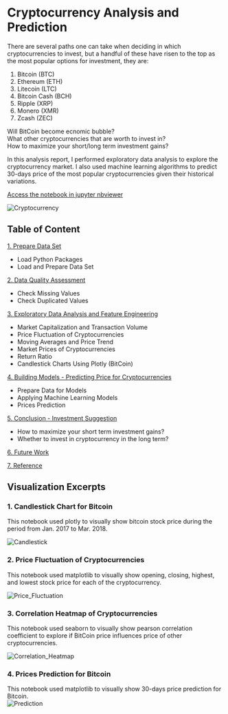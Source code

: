 # **Cryptocurrency Analysis and Prediction**

There are several paths one can take when deciding in which cryptocurrencies to invest, but a handful of these have risen to the top as the most popular options for investment, they are:

1. Bitcoin (BTC)
2. Ethereum (ETH)
3. Litecoin (LTC)
4. Bitcoin Cash (BCH)
5. Ripple (XRP)
6. Monero (XMR)
7. Zcash (ZEC)

Will BitCoin become ecnomic bubble?<br>
What other cryptocurrencies that are worth to invest in?<br>
How to maximize your short/long term investment gains?<br>

In this analysis report, I performed exploratory data analysis to explore the cryptocurrency market. I also used machine learning algorithms to predict 30-days price of the most popular cryptocurrencies given their historical variations.<br>

[Access the notebook in jupyter nbviewer](https://nbviewer.jupyter.org/github/shanxingg/ML_Cryptocurrency_Investments/blob/master/Analysis_of_Cryptocurrency_Investments.ipynb)


![Cryptocurrency](http://www.bankingtech.com/files/2018/01/Cryptocurrencies.jpg)



## **Table of Content**

[1. Prepare Data Set](https://nbviewer.jupyter.org/github/shanxingg/ML_Cryptocurrency_Investments/blob/master/Analysis_of_Cryptocurrency_Investments.ipynb#1)
 - Load Python Packages
 - Load and Prepare Data Set
 
[2. Data Quality Assessment](https://nbviewer.jupyter.org/github/shanxingg/ML_Cryptocurrency_Investments/blob/master/Analysis_of_Cryptocurrency_Investments.ipynb#2)
 - Check Missing Values
 - Check Duplicated Values

[3. Exploratory Data Analysis and Feature Engineering](https://nbviewer.jupyter.org/github/shanxingg/ML_Cryptocurrency_Investments/blob/master/Analysis_of_Cryptocurrency_Investments.ipynb#3)
 - Market Capitalization and Transaction Volume
 - Price Fluctuation of Cryptocurrencies
 - Moving Averages and Price Trend
 - Market Prices of Cryptocurrencies
 - Return Ratio
 - Candlestick Charts Using Plotly (BitCoin)

[4. Building Models - Predicting Price for Cryptocurrencies](https://nbviewer.jupyter.org/github/shanxingg/ML_Cryptocurrency_Investments/blob/master/Analysis_of_Cryptocurrency_Investments.ipynb#4)
 - Prepare Data for Models
 - Applying Machine Learning Models
 - Prices Prediction

[5. Conclusion - Investment Suggestion](https://nbviewer.jupyter.org/github/shanxingg/ML_Cryptocurrency_Investments/blob/master/Analysis_of_Cryptocurrency_Investments.ipynb#5)
 - How to maximize your short term investment gains?
 - Whether to invest in cryptocurrency in the long term?

[6. Future Work](https://nbviewer.jupyter.org/github/shanxingg/ML_Cryptocurrency_Investments/blob/master/Analysis_of_Cryptocurrency_Investments.ipynb#6)

[7. Reference](https://nbviewer.jupyter.org/github/shanxingg/ML_Cryptocurrency_Investments/blob/master/Analysis_of_Cryptocurrency_Investments.ipynb#7)



## **Visualization Excerpts**

### 1. Candlestick Chart for Bitcoin
This notebook used plotly to visually show bitcoin stock price during the period from Jan. 2017 to Mar. 2018.<br>

![Candlestick](https://user-images.githubusercontent.com/32560872/37240662-81868c64-2403-11e8-8812-ddad29c2fa9e.png)


### 2. Price Fluctuation of Cryptocurrencies
This notebook used matplotlib to visually show opening, closing, highest, and lowest stock price for each of the cryptocurrency.<br>

![Price_Fluctuation](https://user-images.githubusercontent.com/32560872/37240755-811b5844-2404-11e8-8add-7acc17e7b9ce.png)


### 3. Correlation Heatmap of Cryptocurrencies
This notebook used seaborn to visually show pearson correlation coefficient to explore if BitCoin price influences price of other cryptocurrencies.<br>

![Correlation_Heatmap](https://user-images.githubusercontent.com/32560872/37240849-9fe03122-2405-11e8-8a14-2e7833285f57.png)


### 4. Prices Prediction for Bitcoin
This notebook used matplotlib to visually show 30-days price prediction for Bitcoin.<br>
![Prediction](https://user-images.githubusercontent.com/32560872/37240880-0f18a8d0-2406-11e8-92cf-e97e42fd132a.png)
